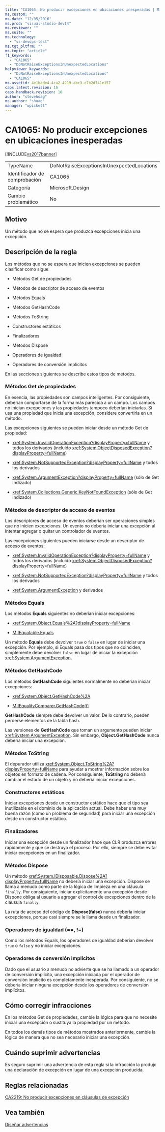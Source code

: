 ```yaml
---
title: "CA1065: No producir excepciones en ubicaciones inesperadas | Microsoft Docs"
ms.custom: ""
ms.date: "12/05/2016"
ms.prod: "visual-studio-dev14"
ms.reviewer: ""
ms.suite: ""
ms.technology: 
  - "vs-devops-test"
ms.tgt_pltfrm: ""
ms.topic: "article"
f1_keywords: 
  - "CA1065"
  - "DoNotRaiseExceptionsInUnexpectedLocations"
helpviewer_keywords: 
  - "DoNotRaiseExceptionsInUnexpectedLocations"
  - "CA1065"
ms.assetid: 4e1bade4-4ca2-4219-abc3-c7b2d741e157
caps.latest.revision: 16
caps.handback.revision: 16
author: "stevehoag"
ms.author: "shoag"
manager: "wpickett"
---
```

# CA1065: No producir excepciones en ubicaciones inesperadas
[!INCLUDE[vs2017banner](../code-quality/includes/vs2017banner.md)]

|||  
|-|-|  
|TypeName|DoNotRaiseExceptionsInUnexpectedLocations|  
|Identificador de comprobación|CA1065|  
|Categoría|Microsoft.Design|  
|Cambio problemático|No|  
  
## Motivo  
 Un método que no se espera que produzca excepciones inicia una excepción.  
  
## Descripción de la regla  
 Los métodos que no se espera que inicien excepciones se pueden clasificar como sigue:  
  
-   Métodos Get de propiedades  
  
-   Métodos de descriptor de acceso de eventos  
  
-   Métodos Equals  
  
-   Métodos GetHashCode  
  
-   Métodos ToString  
  
-   Constructores estáticos  
  
-   Finalizadores  
  
-   Métodos Dispose  
  
-   Operadores de igualdad  
  
-   Operadores de conversión implícitos  
  
 En las secciones siguientes se describe estos tipos de métodos.  
  
### Métodos Get de propiedades  
 En esencia, las propiedades son campos inteligentes.  Por consiguiente, deberían comportarse de la forma más parecida a un campo.  Los campos no inician excepciones y las propiedades tampoco deberían iniciarlas.  Si usa una propiedad que inicia una excepción, considere convertirla en un método.  
  
 Las excepciones siguientes se pueden iniciar desde un método Get de propiedad:  
  
-   <xref:System.InvalidOperationException?displayProperty=fullName> y todos los derivados \(incluido <xref:System.ObjectDisposedException?displayProperty=fullName>\)  
  
-   <xref:System.NotSupportedException?displayProperty=fullName> y todos los derivados  
  
-   <xref:System.ArgumentException?displayProperty=fullName> \(sólo de Get indizado\)  
  
-   <xref:System.Collections.Generic.KeyNotFoundException> \(sólo de Get indizado\)  
  
### Métodos de descriptor de acceso de eventos  
 Los descriptores de acceso de eventos deberían ser operaciones simples que no inicien excepciones.  Un evento no debería iniciar una excepción al intentar agregar o quitar un controlador de eventos.  
  
 Las excepciones siguientes pueden iniciarse desde un descriptor de acceso de eventos:  
  
-   <xref:System.InvalidOperationException?displayProperty=fullName> y todos los derivados \(incluido <xref:System.ObjectDisposedException?displayProperty=fullName>\)  
  
-   <xref:System.NotSupportedException?displayProperty=fullName> y todos los derivados  
  
-   <xref:System.ArgumentException> y derivados  
  
### Métodos Equals  
 Los métodos **Equals** siguientes no deberían iniciar excepciones:  
  
-   <xref:System.Object.Equals%2A?displayProperty=fullName>  
  
-   [M:IEquatable.Equals](http://go.microsoft.com/fwlink/?LinkId=113472)  
  
 Un método **Equals** debe devolver `true` o `false` en lugar de iniciar una excepción.  Por ejemplo, si Equals pasa dos tipos que no coinciden, simplemente debe devolver `false` en lugar de iniciar la excepción <xref:System.ArgumentException>.  
  
### Métodos GetHashCode  
 Los métodos **GetHashCode** siguientes normalmente no deberían iniciar excepciones:  
  
-   <xref:System.Object.GetHashCode%2A>  
  
-   [M:IEqualityComparer.GetHashCode\(t\)](http://go.microsoft.com/fwlink/?LinkId=113477)  
  
 **GetHashCode** siempre debe devolver un valor.  De lo contrario, pueden perderse elementos de la tabla hash.  
  
 Las versiones de **GetHashCode** que toman un argumento pueden iniciar <xref:System.ArgumentException>.  Sin embargo, **Object.GetHashCode** nunca debería iniciar una excepción.  
  
### Métodos ToString  
 El depurador utiliza <xref:System.Object.ToString%2A?displayProperty=fullName> para ayudar a mostrar información sobre los objetos en formato de cadena.  Por consiguiente, **ToString** no debería cambiar el estado de un objeto y no debería iniciar excepciones.  
  
### Constructores estáticos  
 Iniciar excepciones desde un constructor estático hace que el tipo sea inutilizable en el dominio de la aplicación actual.  Debe haber una muy buena razón \(como un problema de seguridad\) para iniciar una excepción desde un constructor estático.  
  
### Finalizadores  
 Iniciar una excepción desde un finalizador hace que CLR produzca errores rápidamente y que se destruya el proceso.  Por ello, siempre se debe evitar iniciar excepciones en un finalizador.  
  
### Métodos Dispose  
 Un método <xref:System.IDisposable.Dispose%2A?displayProperty=fullName> no debería iniciar una excepción.  Dispose se llama a menudo como parte de la lógica de limpieza en una cláusula `finally`.  Por consiguiente, iniciar explícitamente una excepción desde Dispone obliga al usuario a agregar el control de excepciones dentro de la cláusula `finally`.  
  
 La ruta de acceso del código de **Dispose\(false\)** nunca debería iniciar excepciones, porque casi siempre se le llama desde un finalizador.  
  
### Operadores de igualdad \(\=\=, \!\=\)  
 Como los métodos Equals, los operadores de igualdad deberían devolver `true` o `false` y no iniciar excepciones.  
  
### Operadores de conversión implícitos  
 Dado que el usuario a menudo no advierte que se ha llamado a un operador de conversión implícito, una excepción iniciada por el operador de conversión implícito es completamente inesperada.  Por consiguiente, no se debería iniciar ninguna excepción desde los operadores de conversión implícitos.  
  
## Cómo corregir infracciones  
 En los métodos Get de propiedades, cambie la lógica para que no necesite iniciar una excepción o sustituya la propiedad por un método.  
  
 En todos los demás tipos de métodos mostrados anteriormente, cambie la lógica de manera que no sea necesario iniciar una excepción.  
  
## Cuándo suprimir advertencias  
 Es seguro suprimir una advertencia de esta regla si la infracción la produjo una declaración de excepción en lugar de una excepción producida.  
  
## Reglas relacionadas  
 [CA2219: No producir excepciones en cláusulas de excepción](../code-quality/ca2219-do-not-raise-exceptions-in-exception-clauses.md)  
  
## Vea también  
 [Diseñar advertencias](../code-quality/design-warnings.md)